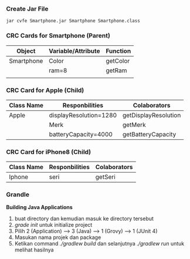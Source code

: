 ### Create Jar File
```
jar cvfe Smartphone.jar Smartphone Smartphone.class
```

### CRC Cards for Smartphone (Parent)
| Object     | Variable/Attribute | Function |
|------------|--------------------|----------|
| Smartphone | Color              | getColor |
|            | ram=8              | getRam   |
|            |                    |          |

### CRC Card for Apple (Child)
| Class Name | Responbilities         | Colaborators         |
|------------|------------------------|----------------------|
| Apple      | displayResolution=1280 | getDisplayResolution |
|            | Merk                   | getMerk              |
|            | batteryCapacity=4000   | getBatteryCapacity   |

### CRC Card for iPhone8 (Child)
| Class Name | Responbilities | Colaborators |
|------------|----------------|--------------|
| Iphone     | seri           | getSeri      |


### Grandle
**Building Java Applications**
1. buat directory dan kemudian masuk ke directory tersebut
2. _grade init_ untuk initialize project
3. Pilih 2 (Application) --> 3 (Java) --> 1 (Grovy) --> 1 (JUnit 4)
4. Masukan nama projek dan package
5. Ketikan command _./gradlew build_ dan selanjutnya _./gradlew run_ untuk melihat hasilnya
